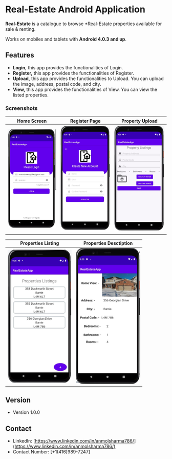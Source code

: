 # Real-Estate Android Application

**Real-Estate** is a catalogue to browse *Real-Estate properties available for sale & renting. 

Works on mobiles and tablets with **Android 4.0.3 and up**.

## Features

* **Login,** this app provides the functionalities of Login.
* **Register,** this app provides the functionalities of Register.
* **Upload,** this app provides the functionalities to Upload. You can upload the image, address, postal code, and city.
* **View,** this app provides the functionalities of View. You can view the listed properties.

### Screenshots

 Home Screen               |  Register Page            | Property Upload       
:-------------------------:|:-------------------------:|:-------------------------:
<img src="https://github.com/Anmolsharma786/Coder-Connect/blob/master/images/login.JPG" width="200">  | <img src="https://github.com/Anmolsharma786/Coder-Connect/blob/master/images/Register.JPG" width="200"> |  <img src="https://github.com/Anmolsharma786/Coder-Connect/blob/master/images/add.JPG" width="200">

Properties Listing         |  Properties Desctiption 
:-------------------------:|:-------------------------:
<img src="https://github.com/Anmolsharma786/Coder-Connect/blob/master/images/properties.JPG" width="200">  | <img src="https://github.com/Anmolsharma786/Coder-Connect/blob/master/images/PropertyDescription.JPG" width="200">

## Version 
* Version 1.0.0

## Contact
* LinkedIn: [https://www.linkedin.com/in/anmolsharma786/](https://www.linkedin.com/in/anmolsharma786/)
* Contact Number: [+1(416)989-7247]
